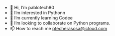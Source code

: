 - 👋 Hi, I’m pablotech80
- 👀 I’m interested in Pythonn
- 🌱 I’m currently learning Codee
- 💞️ I’m looking to collaborate on Python programs.
- 📫 How to reach me ptecherasosa@icloud.com

<!---
pablotech80/pablotech80 is a ✨ special ✨ repository because its `README.md` (this file) appears on your GitHub profile.
You can click the Preview link to take a look at your changes.
--->
